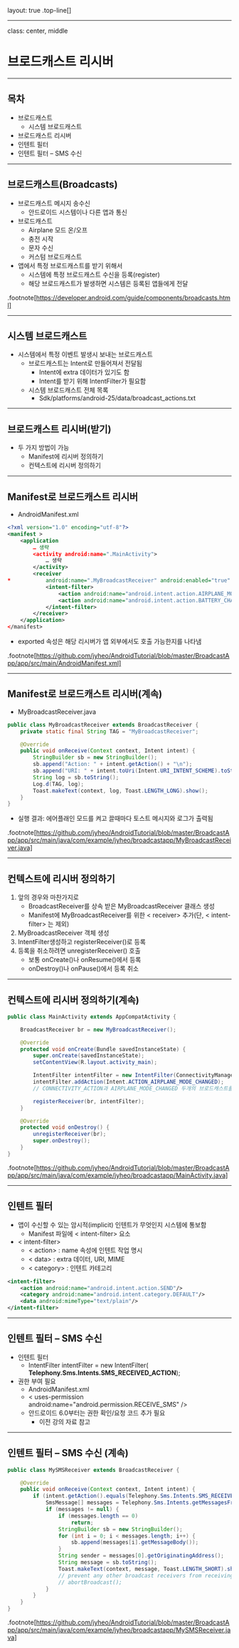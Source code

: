 layout: true
.top-line[]

---
class: center, middle
# 브로드캐스트 리시버

---
## 목차
* 브로드캐스트
    - 시스템 브로드캐스트
* 브로드캐스트 리시버
* 인텐트 필터
* 인텐트 필터 – SMS 수신

---
## 브로드캐스트(Broadcasts)
* 브로드캐스트 메시지 송수신
    - 안드로이드 시스템이나 다른 앱과 통신
* 브로드캐스트
    - Airplane 모드 온/오프
    - 충전 시작
    - 문자 수신
    - 커스텀 브로드캐스트
* 앱에서 특정 브로드캐스트를 받기 위해서
    - 시스템에 특정 브로드캐스트 수신을 등록(register)
    - 해당 브로드캐스트가 발생하면 시스템은 등록된 앱들에게 전달

.footnote[https://developer.android.com/guide/components/broadcasts.html]

---
## 시스템 브로드캐스트
* 시스템에서 특정 이벤트 발생시 보내는 브로드캐스트
    - 브로드캐스트는 Intent로 만들어져서 전달됨
        + Intent에 extra 데이터가 있기도 함
        + Intent를 받기 위해 IntentFilter가 필요함
    - 시스템 브로드캐스트 전체 목록
      + Sdk/platforms/android-25/data/broadcast_actions.txt

---
## 브로드캐스트 리시버(받기)
* 두 가지 방법이 가능
    - Manifest에 리시버 정의하기
    - 컨텍스트에 리시버 정의하기

---
## Manifest로 브로드캐스트 리시버
* AndroidManifest.xml

```xml
<?xml version="1.0" encoding="utf-8"?>
<manifest >
    <application
        … 생략
        <activity android:name=".MainActivity">
            … 생략
        </activity>
        <receiver
*           android:name=".MyBroadcastReceiver" android:enabled="true" android:exported="true">
            <intent-filter>
                <action android:name="android.intent.action.AIRPLANE_MODE"/>
                <action android:name="android.intent.action.BATTERY_CHANGED"/>
            </intent-filter>
        </receiver>
    </application>
</manifest>
```

* exported 속성은 해당 리시버가 앱 외부에서도 호출 가능한지를 나타냄

.footnote[https://github.com/jyheo/AndroidTutorial/blob/master/BroadcastApp/app/src/main/AndroidManifest.xml]

---
## Manifest로 브로드캐스트 리시버(계속)
* MyBroadcastReceiver.java

```java
public class MyBroadcastReceiver extends BroadcastReceiver {
    private static final String TAG = "MyBroadcastReceiver";

    @Override
    public void onReceive(Context context, Intent intent) {
        StringBuilder sb = new StringBuilder();
        sb.append("Action: " + intent.getAction() + "\n");
        sb.append("URI: " + intent.toUri(Intent.URI_INTENT_SCHEME).toString() + "\n");
        String log = sb.toString();
        Log.d(TAG, log);
        Toast.makeText(context, log, Toast.LENGTH_LONG).show();
    }
}
```

* 실행 결과: 에어플래인 모드를 켜고 끌때마다 토스트 메시지와 로그가 출력됨

.footnote[https://github.com/jyheo/AndroidTutorial/blob/master/BroadcastApp/app/src/main/java/com/example/jyheo/broadcastapp/MyBroadcastReceiver.java]

---
## 컨텍스트에 리시버 정의하기
1. 앞의 경우와 마찬가지로
    - BroadcastReceiver를 상속 받은 MyBroadcastReceiver 클래스 생성
    - Manifest에 MyBroadcastReceiver를 위한 &lt; receiver&gt; 추가(단, &lt; intent-filter&gt; 는 제외)
2. MyBroadcastReceiver 객체 생성
3. IntentFilter생성하고 registerReceiver()로 등록
4. 등록을 취소하려면 unregisterReceiver() 호출
    - 보통 onCreate()나 onResume()에서 등록
    - onDestroy()나 onPause()에서 등록 취소

---
## 컨텍스트에 리시버 정의하기(계속)

```java
public class MainActivity extends AppCompatActivity {

    BroadcastReceiver br = new MyBroadcastReceiver();

    @Override
    protected void onCreate(Bundle savedInstanceState) {
        super.onCreate(savedInstanceState);
        setContentView(R.layout.activity_main);

        IntentFilter intentFilter = new IntentFilter(ConnectivityManager.CONNECTIVITY_ACTION);
        intentFilter.addAction(Intent.ACTION_AIRPLANE_MODE_CHANGED);
        // CONNECTIVITY_ACTION과 AIRPLANE_MODE_CHANGED 두개의 브로드캐스트를 받기 위한 인텐트 필터

        registerReceiver(br, intentFilter);
    }

    @Override
    protected void onDestroy() {
        unregisterReceiver(br);
        super.onDestroy();
    }
}
```

.footnote[https://github.com/jyheo/AndroidTutorial/blob/master/BroadcastApp/app/src/main/java/com/example/jyheo/broadcastapp/MainActivity.java]

---
## 인텐트 필터
* 앱이 수신할 수 있는 암시적(implicit) 인텐트가 무엇인지 시스템에 통보함
    - Manifest 파일에 &lt; intent-filter&gt; 요소
* &lt; intent-filter&gt;
    - &lt; action&gt; : name 속성에 인텐트 작업 명시
    - &lt; data&gt; : extra 데이터, URI, MIME
    - &lt; category&gt; : 인텐트 카테고리

```xml
<intent-filter>
    <action android:name="android.intent.action.SEND"/>
    <category android:name="android.intent.category.DEFAULT"/>
    <data android:mimeType="text/plain"/>
</intent-filter>
```

---
## 인텐트 필터 – SMS 수신
* 인텐트 필터
    - IntentFilter intentFilter = new IntentFilter(  
      **Telephony.Sms.Intents.SMS_RECEIVED_ACTION**);
* 권한 부여 필요
    - AndroidManifest.xml
    - &lt; uses-permission android:name="android.permission.RECEIVE_SMS" /&gt;
    - 안드로이드 6.0부터는 권한 확인/요청 코드 추가 필요
        + 이전 강의 자료 참고

---
## 인텐트 필터 – SMS 수신 (계속)

```java
public class MySMSReceiver extends BroadcastReceiver {

    @Override
    public void onReceive(Context context, Intent intent) {
        if (intent.getAction().equals(Telephony.Sms.Intents.SMS_RECEIVED_ACTION)) {
            SmsMessage[] messages = Telephony.Sms.Intents.getMessagesFromIntent(intent);
            if (messages != null) {
                if (messages.length == 0)
                    return;
                StringBuilder sb = new StringBuilder();
                for (int i = 0; i < messages.length; i++) {
                    sb.append(messages[i].getMessageBody());
                }
                String sender = messages[0].getOriginatingAddress();
                String message = sb.toString();
                Toast.makeText(context, message, Toast.LENGTH_SHORT).show();
                // prevent any other broadcast receivers from receiving broadcast
                // abortBroadcast();
            }
        }
    }
}
```

.footnote[https://github.com/jyheo/AndroidTutorial/blob/master/BroadcastApp/app/src/main/java/com/example/jyheo/broadcastapp/MySMSReceiver.java]
